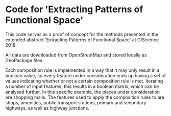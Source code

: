 # Code for 'Extracting Patterns of Functional Space'

This code serves as a proof of concept for the methods presented in the extended
abstract 'Extracting Patterns of Functional Space' at GIScience 2018.

All data are downloaded from OpenStreetMap and stored locally as GeoPackage
files.

Each composition rule is implemented in a way that it may only result in a
boolean value, so every feature under consideration ends up having a set of
values indicating whether or not a certain composition rule is met. Iterating a
number of input features, this results in a boolean matrix, which can be
analysed further. In this specific example, the places under consideration are
shopping malls. The features used to apply the composition rules to are shops,
amenities, public transport stations, primary and secondary highways, as well as
highway junctions.
